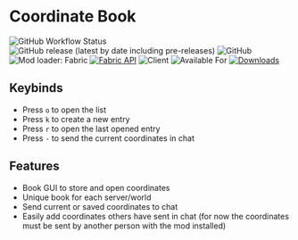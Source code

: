 # Coordinate Book
![GitHub Workflow Status](https://img.shields.io/github/workflow/status/BlueZeeKing/coordinate-book/build)
![GitHub release (latest by date including pre-releases)](https://img.shields.io/github/v/release/BlueZeeKing/coordinate-book?include_prereleases)
![GitHub](https://img.shields.io/github/license/BlueZeeKing/coordinate-book)
![Mod loader: Fabric](https://img.shields.io/badge/mod%20loader-fabric-d64541)
[![Fabric API](https://img.shields.io/badge/Fabric_API-required-informational)](https://www.curseforge.com/minecraft/mc-mods/fabric-api)
![Client](https://img.shields.io/badge/environment-client-1976d2)
![Available For](https://img.shields.io/badge/dynamic/json?label=Available%20For&color=e64626&query=version&url=https%3A%2F%2Fapi.blueish.dev%2Fapi%2Fminecraft%2Fversion%3Fid%3Dcoordinate-book)
[![Downloads](https://img.shields.io/badge/dynamic/json?label=Downloads&color=e64626&query=downloads&url=https%3A%2F%2Fapi.blueish.dev%2Fapi%2Fminecraft%2Fdownloads%3Fcurseid%3D615070%26modrinthid%3Dcoordinate-book)](https://www.curseforge.com/minecraft/mc-mods/coordinate-book)
## Keybinds
- Press `o` to open the list
- Press `k` to create a new entry
- Press `r` to open the last opened entry
- Press `-` to send the current coordinates in chat

## Features

- Book GUI to store and open coordinates
- Unique book for each server/world
- Send current or saved coordinates to chat
- Easily add coordinates others have sent in chat (for now the coordinates must be sent by another person with the mod installed)
